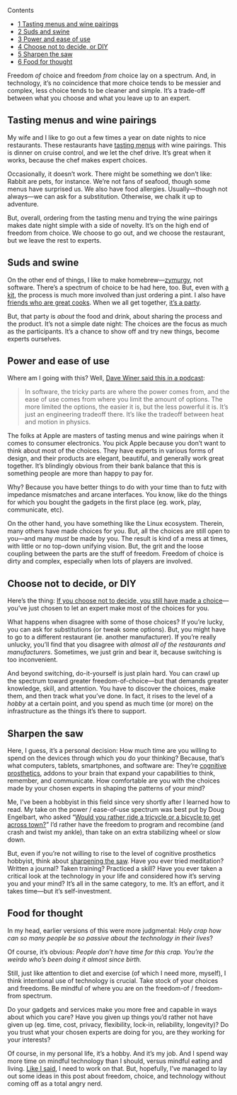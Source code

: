 <div id="toc_container" class="toc_wrap_right no_bullets">
  <p class="toc_title">
    Contents
  </p>
  
  <ul class="toc_list">
    <li>
      <a href="#Tasting_menus_and_wine_pairings"><span class="toc_number toc_depth_1">1</span> Tasting menus and wine pairings</a>
    </li>
    <li>
      <a href="#Suds_and_swine"><span class="toc_number toc_depth_1">2</span> Suds and swine</a>
    </li>
    <li>
      <a href="#Power_and_ease_of_use"><span class="toc_number toc_depth_1">3</span> Power and ease of use</a>
    </li>
    <li>
      <a href="#Choose_not_to_decide_or_DIY"><span class="toc_number toc_depth_1">4</span> Choose not to decide, or DIY</a>
    </li>
    <li>
      <a href="#Sharpen_the_saw"><span class="toc_number toc_depth_1">5</span> Sharpen the saw</a>
    </li>
    <li>
      <a href="#Food_for_thought"><span class="toc_number toc_depth_1">6</span> Food for thought</a>
    </li>
  </ul>
</div>

Freedom *of* choice and freedom *from* choice lay on a spectrum. And, in technology, it&#8217;s no coincidence that more choice tends to be messier and complex, less choice tends to be cleaner and simple. It&#8217;s a trade-off between what you choose and what you leave up to an expert.

<!--more-->

## <span id="Tasting_menus_and_wine_pairings">Tasting menus and wine pairings</span>

My wife and I like to go out a few times a year on date nights to nice restaurants. These restaurants have [tasting menus][1] with wine pairings. This is dinner on cruise control, and we let the chef drive. It&#8217;s great when it works, because the chef makes expert choices.

Occasionally, it doesn&#8217;t work. There might be something we don&#8217;t like: Rabbit are pets, for instance. We&#8217;re not fans of seafood, though some menus have surprised us. We also have food allergies. Usually—though not always—we can ask for a substitution. Otherwise, we chalk it up to adventure.

But, overall, ordering from the tasting menu and trying the wine pairings makes date night simple with a side of novelty. It&#8217;s on the high end of freedom from choice. We choose to go out, and we choose the restaurant, but we leave the rest to experts.

## <span id="Suds_and_swine">Suds and swine</span>

On the other end of things, I like to make homebrew—[zymurgy][2], not software. There&#8217;s a spectrum of choice to be had here, too. But, even with [a kit][3], the process is much more involved than just ordering a pint. I also have [friends who are great cooks][4]. When we all get together, [it&#8217;s a party][5].

But, that party is *about* the food and drink, about sharing the process and the product. It&#8217;s not a simple date night: The choices are the focus as much as the participants. It&#8217;s a chance to show off and try new things, become experts ourselves.

## <span id="Power_and_ease_of_use">Power and ease of use</span>

Where am I going with this? Well, [Dave Winer said this in a podcast][6]:

> In software, the tricky parts are where the power comes from, and the ease of use comes from where you limit the amount of options. The more limited the options, the easier it is, but the less powerful it is. It&#8217;s just an engineering tradeoff there. It&#8217;s like the tradeoff between heat and motion in physics.

The folks at Apple are masters of tasting menus and wine pairings when it comes to consumer electronics. You pick Apple because you don&#8217;t want to think about most of the choices. They have experts in various forms of design, and their products are elegant, beautiful, and generally work great together. It&#8217;s blindingly obvious from their bank balance that this is something people are more than happy to pay for.

Why? Because you have better things to do with your time than to futz with impedance mismatches and arcane interfaces. You know, like do the things for which you bought the gadgets in the first place (eg. work, play, communicate, etc).

On the other hand, you have something like the Linux ecosystem. Therein, many others have made choices for you. But, all the choices are still open to you—and many *must* be made by you. The result is kind of a mess at times, with little or no top-down unifying vision. But, the grit and the loose coupling between the parts are the stuff of freedom. Freedom of choice is dirty and complex, especially when lots of players are involved.

## <span id="Choose_not_to_decide_or_DIY">Choose not to decide, or DIY</span>

Here&#8217;s the thing: [If you choose not to decide, you still have made a choice][7]—you&#8217;ve just chosen to let an expert make most of the choices for you.

What happens when disagree with some of those choices? If you&#8217;re lucky, you can ask for substitutions (or tweak some options). But, you might have to go to a different restaurant (ie. another manufacturer). If you&#8217;re really unlucky, you&#8217;ll find that you disagree with *almost all of the restaurants and manufacturers*. Sometimes, we just grin and bear it, because switching is too inconvenient.

And beyond switching, do-it-yourself is just plain hard. You can crawl up the spectrum toward greater freedom-of-choice—but that demands greater knowledge, skill, and attention. You have to discover the choices, make them, and then track what you&#8217;ve done. In fact, it rises to the level of a *hobby* at a certain point, and you spend as much time (or more) on the infrastructure as the things it&#8217;s there to support.

## <span id="Sharpen_the_saw">Sharpen the saw</span>

Here, I guess, it&#8217;s a personal decision: How much time are you willing to spend on the devices through which you do your thinking? Because, that&#8217;s what computers, tablets, smartphones, and software are: They&#8217;re [cognitive prosthetics][8], addons to your brain that expand your capabilities to think, remember, and communicate. How comfortable are you with the choices made by your chosen experts in shaping the patterns of your mind?

Me, I&#8217;ve been a hobbyist in this field since very shortly after I learned how to read. My take on the power / ease-of-use spectrum was best put by Doug Engelbart, who asked &#8220;[Would you rather ride a tricycle or a bicycle to get across town?][9]&#8221; I&#8217;d rather have the freedom to program and recombine (and crash and twist my ankle), than take on an extra stabilizing wheel or slow down.

But, even if you&#8217;re not willing to rise to the level of cognitive prosthetics hobbyist, think about [sharpening the saw][10]. Have you ever tried meditation? Written a journal? Taken training? Practiced a skill? Have you ever taken a critical look at the technology in your life and considered how it&#8217;s serving you and your mind? It&#8217;s all in the same category, to me. It&#8217;s an effort, and it takes time—but it&#8217;s self-investment.

## <span id="Food_for_thought">Food for thought</span>

In my head, earlier versions of this were more judgmental: *Holy crap how can so many people be so passive about the technology in their lives*?

Of course, it&#8217;s obvious: *People don&#8217;t have time for this crap. You&#8217;re the weirdo who&#8217;s been doing it almost since birth.*

Still, just like attention to diet and exercise (of which I need more, myself), I think intentional use of technology is crucial. Take stock of your choices and freedoms. Be mindful of where you are on the freedom-of / freedom-from spectrum.

Do your gadgets and services make you more free and capable in ways about which you care? Have you given up things you&#8217;d rather not have given up (eg. time, cost, privacy, flexibility, lock-in, reliability, longevity)? Do you trust what your chosen experts are doing for you, are they working for your interests?

Of course, in my personal life, it&#8217;s a hobby. And it&#8217;s my job. And I spend way more time on mindful technology than I should, versus mindful eating and living. [Like I said][11], I need to work on that. But, hopefully, I&#8217;ve managed to lay out some ideas in this post about freedom, choice, and technology without coming off as a total angry nerd.

 [1]: https://www.google.com/search?q=tasting+menu
 [2]: http://www.alphadictionary.com/goodword/word/zymurgy
 [3]: https://www.homebrewing.org/2-Hearted-Clone_p_518.html
 [4]: http://rogueestate.com/
 [5]: http://www.flickr.com/photos/k1ds3ns4t10n/6114071558/
 [6]: http://threads2.scripting.com/2012/september/todaysPodcast
 [7]: http://www.youtube.com/watch?feature=player_detailpage&v=OnxkfLe4G74#t=70s
 [8]: http://opinionator.blogs.nytimes.com/2010/12/12/out-of-our-brains/
 [9]: http://www.dougengelbart.org/history/pix.html#6a
 [10]: https://www.stephencovey.com/7habits/7habits-habit7.php
 [11]: http://blog.lmorchard.com/2012/09/17/on-the-other-end-of-a-self-imposed-death-march-project